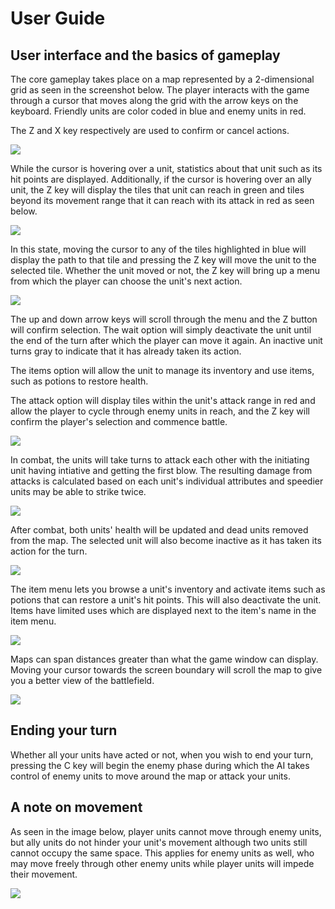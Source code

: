 # User Guide

## User interface and the basics of gameplay

The core gameplay takes place on a map represented by a 2-dimensional grid as seen in the screenshot below. The player interacts with the game through a cursor that moves along the grid with the arrow keys on the keyboard. Friendly units are color coded in blue and enemy units in red.

The Z and X key respectively are used to confirm or cancel actions.

<img src="https://github.com/RadicalOyster/ot-harjoitustyo/blob/master/images/interface_1.png">

While the cursor is hovering over a unit, statistics about that unit such as its hit points are displayed. Additionally, if the cursor is hovering over an ally unit, the Z key will display the tiles that unit can reach in green and tiles beyond its movement range that it can reach with its attack in red as seen below.

<img src="https://github.com/RadicalOyster/ot-harjoitustyo/blob/master/images/interface_2.png">

In this state, moving the cursor to any of the tiles highlighted in blue will display the path to that tile and pressing the Z key will move the unit to the selected tile. Whether the unit moved or not, the Z key will bring up a menu from which the player can choose the unit's next action.

<img src="https://github.com/RadicalOyster/ot-harjoitustyo/blob/master/images/interface_3.png">

The up and down arrow keys will scroll through the menu and the Z button will confirm selection. The wait option will simply deactivate the unit until the end of the turn after which the player can move it again. An inactive unit turns gray to indicate that it has already taken its action.

The items option will allow the unit to manage its inventory and use items, such as potions to restore health.

The attack option will display tiles within the unit's attack range in red and allow the player to cycle through enemy units in reach, and the Z key will confirm the player's selection and commence battle.

<img src="https://github.com/RadicalOyster/ot-harjoitustyo/blob/master/images/interface_4.png">

In combat, the units will take turns to attack each other with the initiating unit having intiative and getting the first blow. The resulting damage from attacks is calculated based on each unit's individual attributes and speedier units may be able to strike twice.

<img src="https://github.com/RadicalOyster/ot-harjoitustyo/blob/master/images/interface_5.png">

After combat, both units' health will be updated and dead units removed from the map. The selected unit will also become inactive as it has taken its action for the turn.

<img src="https://github.com/RadicalOyster/ot-harjoitustyo/blob/master/images/interface_6.png">

The item menu lets you browse a unit's inventory and activate items such as potions that can restore a unit's hit points. This will also deactivate the unit.
Items have limited uses which are displayed next to the item's name in the item menu.

<img src="https://github.com/RadicalOyster/ot-harjoitustyo/blob/master/images/interface_7.png">

Maps can span distances greater than what the game window can display. Moving your cursor towards the screen boundary will scroll the map to give you
a better view of the battlefield.

<img src="https://github.com/RadicalOyster/ot-harjoitustyo/blob/master/images/interface_8.png">

## Ending your turn

Whether all your units have acted or not, when you wish to end your turn, pressing the C key will begin the enemy phase during which the AI takes control
of enemy units to move around the map or attack your units.

## A note on movement

As seen in the image below, player units cannot move through enemy units, but ally units do not hinder your unit's movement although two units still cannot
occupy the same space. This applies for enemy units as well, who may move freely through other enemy units while player units will impede their movement.

<img src="https://github.com/RadicalOyster/ot-harjoitustyo/blob/master/images/interface_9.png">